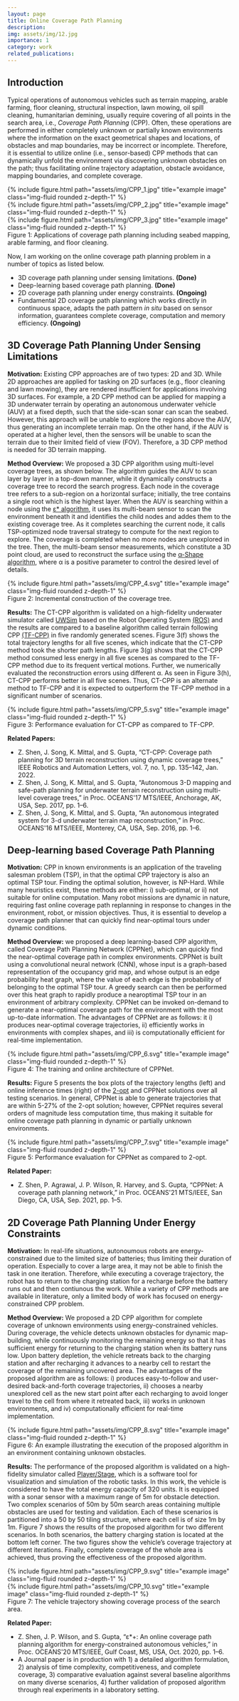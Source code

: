 ```yaml
---
layout: page
title: Online Coverage Path Planning
description:
img: assets/img/12.jpg
importance: 1
category: work
related_publications: 
---
```


## Introduction
Typical operations of autonomous vehicles such as terrain mapping, arable farming, floor cleaning, structural inspection, lawn mowing, oil spill cleaning, humanitarian demining, usually require covering of all points in the search area, i.e., _Coverage Path Planning_ (CPP). Often, these operations are performed in either completely unknown or partially known environments where the information on the exact geometrical shapes and locations, of obstacles and map boundaries, may be incorrect or incomplete. Therefore, it is essential to utilize online (i.e., sensor-based) CPP methods that can dynamically unfold the environment via discovering unknown obstacles on the path; thus facilitating online trajectory adaptation, obstacle avoidance, mapping boundaries, and complete coverage.

<div class="row">
    <div class="col-sm mt-3 mt-md-0">
        {% include figure.html path="assets/img/CPP_1.jpg" title="example image" class="img-fluid rounded z-depth-1" %}
    </div>
    <div class="col-sm mt-3 mt-md-0">
        {% include figure.html path="assets/img/CPP_2.jpg" title="example image" class="img-fluid rounded z-depth-1" %}
    </div>
    <div class="col-sm mt-3 mt-md-0">
        {% include figure.html path="assets/img/CPP_3.jpg" title="example image" class="img-fluid rounded z-depth-1" %}
    </div>
</div>
<div class="caption">
    Figure 1: Applications of coverage path planning including seabed mapping, arable farming, and floor cleaning.
</div>

Now, I am working on the online coverage path planning problem in a number of topics as listed below.
- 3D coverage path planning under sensing limitations. **(Done)**
- Deep-learning based coverage path planning. **(Done)**
- 2D coverage path planning under energy constraints. **(Ongoing)**
- Fundamental 2D coverage path planning which works directly in continuous space, adapts the path pattern _in situ_ based on sensor information, guarantees complete coverage, computation and memory efficiency. **(Ongoing)**

## 3D Coverage Path Planning Under Sensing Limitations

**Motivation:** Existing CPP approaches are of two types: 2D and 3D. While 2D approaches are applied for tasking on 2D surfaces (e.g., floor cleaning and lawn mowing), they are rendered insufficient for applications involving 3D surfaces. For example, a 2D CPP method can be applied for mapping a 3D underwater terrain by operating an autonomous underwater vehicle (AUV) at a fixed depth, such that the side-scan sonar can scan the seabed. However, this approach will be unable to explore the regions above the AUV, thus generating an incomplete terrain map. On the other hand, if the AUV is operated at a higher level, then the sensors will be unable to scan the terrain due to their limited field of view (FOV). Therefore, a 3D CPP method is needed for 3D terrain mapping.

**Method Overview:** We proposed a 3D CPP algorithm using multi-level coverage trees, as shown below. The algorithm guides the AUV to scan layer by layer in a top-down manner, while it dynamically constructs a coverage tree to record the search progress. Each node in the coverage tree refers to a sub-region on a horizontal surface; initially, the tree contains a single root which is the highest layer. When the AUV is searching within a node using the [ε* algorithm](https://ieeexplore.ieee.org/abstract/document/8286947), it uses its multi-beam sensor to scan the environment beneath it and identifies the child nodes and addes them to the existing coverage tree. As it completes searching the current node, it calls TSP-optimized node traversal strategy to compute for the next region to explore. The coverage is completed when no more nodes are unexplored in the tree. Then, the multi-beam sensor measurements, which constitute a 3D point cloud, are used to reconstruct the surface using the [α-Shape algorithm](https://en.wikipedia.org/wiki/Alpha_shape), where α is a positive parameter to control the desired level of details.

<div class="row">
    <div class="col-sm mt-3 mt-md-0">
        {% include figure.html path="assets/img/CPP_4.svg" title="example image" class="img-fluid rounded z-depth-1" %}
    </div>
</div>
<div class="caption">
    Figure 2: Incremental construction of the coverage tree.
</div>

**Results:** The CT-CPP algorithm is validated on a high-fidelity underwater simulator called [UWSim](https://wiki.ros.org/uwsim) based on the Robot Operating System [(ROS)](https://www.ros.org/) and the results are compared to a baseline algorithm called terrain following CPP [(TF-CPP)](https://link.springer.com/article/10.1007/BF00141150) in five randomly generated scenes. Figure 3(f) shows the total trajectory lengths for all five scenes, which indicate that the CT-CPP method took the shorter path lengths. Figure 3(g) shows that the CT-CPP method consumed less energy in all five scenes as compared to the TF-CPP method due to its frequent vertical motions. Further, we numerically evaluated the reconstruction errors using different α. As seen in Figure 3(h), CT-CPP performs better in all five scenes. Thus, CT-CPP is an alternate method to TF-CPP and it is expected to outperform the TF-CPP method in a significant number of scenarios.

<div class="row">
    <div class="col-sm mt-3 mt-md-0">
        {% include figure.html path="assets/img/CPP_5.svg" title="example image" class="img-fluid rounded z-depth-1" %}
    </div>
</div>
<div class="caption">
    Figure 3: Performance evaluation for CT-CPP as compared to TF-CPP.
</div>

**Related Papers:**
- Z. Shen, J. Song, K. Mittal, and S. Gupta, “CT-CPP: Coverage path planning for 3D terrain reconstruction using dynamic coverage trees,” IEEE Robotics and Automation Letters, vol. 7, no. 1, pp. 135–142, Jan. 2022.
- Z. Shen, J. Song, K. Mittal, and S. Gupta, “Autonomous 3-D mapping and safe-path planning for underwater terrain reconstruction using multi-level coverage trees,” in Proc. OCEANS'17 MTS/IEEE, Anchorage, AK, USA, Sep. 2017, pp. 1–6.
- Z. Shen, J. Song, K. Mittal, and S. Gupta, “An autonomous integrated system for 3-d underwater terrain map reconstruction,” in Proc. OCEANS'16 MTS/IEEE, Monterey, CA, USA, Sep. 2016, pp. 1–6.

## Deep-learning based Coverage Path Planning

**Motivation:** CPP in known environments is an application of the traveling salesman problem (TSP), in that the optimal CPP trajectory is also an optimal TSP tour. Finding the optimal solution, however, is NP-Hard. While many heuristics exist, these methods are either: i) sub-optimal, or ii) not suitable for online computation. Many robot missions are dynamic in nature, requiring fast online coverage path replanning in response to changes in the environment, robot, or mission objectives. Thus, it is essential to develop a coverage path planner that can quickly find near-optimal tours under dynamic conditions.

**Method Overview:** we proposed a deep learning-based CPP algorithm, called Coverage Path Planning Network (CPPNet), which can quickly find the near-optimal coverage path in complex environments. CPPNet is built using a convolutional neural network (CNN), whose input is a graph-based representation of the occupancy grid map, and whose output is an edge probability heat graph, where the value of each edge is the probability of belonging to the optimal TSP tour. A greedy search can then be performed over this heat graph to rapidly produce a nearoptimal TSP tour in an environment of arbitrary complexity. CPPNet can be invoked on-demand to generate a near-optimal coverage path for the environment with the most up-to-date information. The advantages of CPPNet are as follows: it i) produces near-optimal coverage trajectories, ii) efficiently works in environments with complex shapes, and iii) is computationally efficient for real-time implementation.

<div class="row">
    <div class="col-sm mt-3 mt-md-0">
        {% include figure.html path="assets/img/CPP_6.svg" title="example image" class="img-fluid rounded z-depth-1" %}
    </div>
</div>
<div class="caption">
    Figure 4: The training and online architecture of CPPNet.
</div>

**Results:** Figure 5 presents the box plots of the trajectory lengths (left) and online inference times (right) of the [2-opt](https://en.wikipedia.org/wiki/2-opt) and CPPNet solutions over all testing scenarios. In general, CPPNet is able to generate trajectories that are within 5-27% of the 2-opt solution; however, CPPNet requires several orders of magnitude less computation time, thus making it suitable for online coverage path planning in dynamic or partially unknown environments.

<div class="row">
    <div class="col-sm mt-3 mt-md-0">
        {% include figure.html path="assets/img/CPP_7.svg" title="example image" class="img-fluid rounded z-depth-1" %}
    </div>
</div>
<div class="caption">
    Figure 5: Performance evaluation for CPPNet as compared to 2-opt.
</div>

**Related Paper:**
- Z. Shen, P. Agrawal, J. P. Wilson, R. Harvey, and S. Gupta, “CPPNet: A coverage path planning network,” in Proc. OCEANS'21 MTS/IEEE, San Diego, CA, USA, Sep. 2021, pp. 1–5.

## 2D Coverage Path Planning Under Energy Constraints

**Motivation:** In real-life situations, autonoumous robots are energy-constrained due to the limited size of batteries; thus limiting their duration of operation. Especially to cover a large area, it may not be able to finish the task in one iteration. Therefore, while executing a coverage trajectory, the robot has to return to the charging station for a recharge before the battery runs out and then contiunous the work. While a variety of CPP methods are available in literature, only a limited body of work has focused on energy-constrained CPP problem.

**Method Overview:** We proposed a 2D CPP algorithm for complete coverage of unknown environments using energy-constrained vehicles. During coverage, the vehicle detects unknown obstacles for dynamic map-building, while continuously monitoring the remaining energy so that it has sufficient energy for returning to the charging station when its battery runs low. Upon battery depletion, the vehicle retreats back to the charging station and after recharging it advances to a nearby cell to restart the coverage of the remaining uncovered area. The advantages of the proposed algorithm are as follows: i) produces easy-to-follow and user-desired back-and-forth coverage trajectories, ii) chooses a nearby unexplored cell as the new start point after each recharging to avoid longer travel to the cell from where it retreated back, iii) works in unknown environments, and iv) computationally efficient for real-time implementation.

<div class="row">
    <div class="col-sm mt-3 mt-md-0">
        {% include figure.html path="assets/img/CPP_8.svg" title="example image" class="img-fluid rounded z-depth-1" %}
    </div>
</div>
<div class="caption">
    Figure 6: An example illustrating the execution of the proposed algorithm in an environment containing unknown obstacles.
</div>

**Results:** The performance of the proposed algorithm is validated on a high-fidelity simulator called [Player/Stage](https://playerstage.sourceforge.net/), which is a software tool for visualization and simulation of the robotic tasks. In this work, the vehicle is considered to have the total energy capacity of 320 units. It is equipped with a sonar sensor with a maximum range of 5m for obstacle detection. Two complex scenarios of 50m by 50m search areas containing multiple obstacles are used for testing and validation. Each of these scenarios is partitioned into a 50 by 50 tiling structure, where each cell is of size 1m by 1m. Figure 7 shows the results of the proposed algorithm for two different scenarios. In both scenarios, the battery charging station is located at the bottom left corner. The two figures show the vehicle’s coverage trajectory at different iterations. Finally, complete coverage of the whole area is achieved, thus proving the effectiveness of the proposed algorithm.

<div class="row">
    <div class="col-sm mt-3 mt-md-0">
        {% include figure.html path="assets/img/CPP_9.svg" title="example image" class="img-fluid rounded z-depth-1" %}
    </div>
    <div class="col-sm mt-3 mt-md-0">
        {% include figure.html path="assets/img/CPP_10.svg" title="example image" class="img-fluid rounded z-depth-1" %}
    </div>
</div>
<div class="caption">
    Figure 7: The vehicle trajectory showing coverage process of the search area.
</div>

**Related Paper:**
- Z. Shen, J. P. Wilson, and S. Gupta, “ε*+: An online coverage path planning algorithm for energy-constrained autonomous vehicles,” in Proc. OCEANS'20 MTS/IEEE, Gulf Coast, MS, USA, Oct. 2020, pp. 1–6.
- A Journal paper is in production with 1) a detailed algorithm formulation, 2) analysis of time complexity, competitiveness, and complete coverage, 3) comparative evaluation against several baseline algorithms on many diverse scenarios, 4) further validation of proposed algorithm through real experiments in a laboratory setting.
